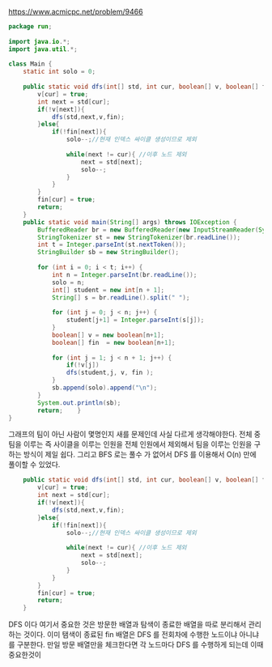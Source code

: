 
https://www.acmicpc.net/problem/9466

```java
package run;  
  
import java.io.*;  
import java.util.*;  
  
class Main {  
    static int solo = 0;  
  
    public static void dfs(int[] std, int cur, boolean[] v, boolean[] fin){  
        v[cur] = true;  
        int next = std[cur];  
        if(!v[next]){  
            dfs(std,next,v,fin);  
        }else{  
            if(!fin[next]){  
                solo--;//현재 인덱스 싸이클 생성이므로 제외  
  
                while(next != cur){ //이후 노드 제외  
                    next = std[next];  
                    solo--;  
                }  
            }  
        }  
        fin[cur] = true;  
        return;    
    }  
    public static void main(String[] args) throws IOException {  
        BufferedReader br = new BufferedReader(new InputStreamReader(System.in));  
        StringTokenizer st = new StringTokenizer(br.readLine());  
        int t = Integer.parseInt(st.nextToken());  
        StringBuilder sb = new StringBuilder();  
  
        for (int i = 0; i < t; i++) {  
            int n = Integer.parseInt(br.readLine());  
            solo = n;  
            int[] student = new int[n + 1];  
            String[] s = br.readLine().split(" ");  
  
            for (int j = 0; j < n; j++) {  
                student[j+1] = Integer.parseInt(s[j]);  
            }  
            boolean[] v = new boolean[n+1];  
            boolean[] fin  = new boolean[n+1];  
  
            for (int j = 1; j < n + 1; j++) {  
                if(!v[j])  
                dfs(student,j, v, fin );  
            }  
            sb.append(solo).append("\n");  
        }  
        System.out.println(sb);  
        return;    }  
}

```

그래프의 팀이 아닌 사람이 몇명인지 새를 문제인데 사실 다르게 생각해야한다. 전체 중 팀을 이루는 즉 사이클을 이루는 인원을 전체 인원에서 제외해서 팀을 이루는 인원을 구하는 방식이 제일 쉽다. 그리고 BFS 로는 풀수 가 없어서 DFS 를 이용해서 O(n) 만에 풀이할 수 있었다.

```java
    public static void dfs(int[] std, int cur, boolean[] v, boolean[] fin){  
        v[cur] = true;  
        int next = std[cur];  
        if(!v[next]){  
            dfs(std,next,v,fin);  
        }else{  
            if(!fin[next]){  
                solo--;//현재 인덱스 싸이클 생성이므로 제외  
  
                while(next != cur){ //이후 노드 제외  
                    next = std[next];  
                    solo--;  
                }  
            }  
        }  
        fin[cur] = true;  
        return;    
    }  

```
DFS 이다 여기서 중요한 것은 방문한 배열과  탐색이 종료한 배열을 따로 분리해서 관리하는 것이다.
이미 탬색이 종료된 fin 배열은 DFS 를 전회차에 수행한 노드이냐 아니냐를 구분한다. 만일 방문 배열만을 체크한다면 각 노드마다 DFS 를 수행하게 되는데 이때 중요한것이 